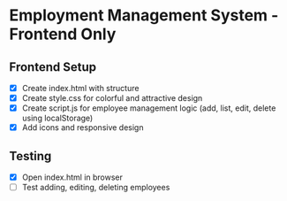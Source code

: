 # Employment Management System - Frontend Only

## Frontend Setup
- [x] Create index.html with structure
- [x] Create style.css for colorful and attractive design
- [x] Create script.js for employee management logic (add, list, edit, delete using localStorage)
- [x] Add icons and responsive design

## Testing
- [x] Open index.html in browser
- [ ] Test adding, editing, deleting employees

